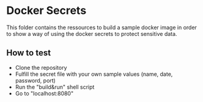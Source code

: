# Docker Secrets
This folder contains the ressources to build a sample docker image in order to show a way of using the docker secrets to protect sensitive data.

## How to test
- Clone the repository
- Fulfill the secret file with your own sample values (name, date, password, port)
- Run the "build&run" shell script
- Go to "localhost:8080"